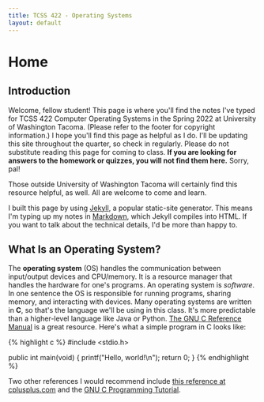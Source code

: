 ```yaml
---
title: TCSS 422 - Operating Systems
layout: default
---
```


# Home

## Introduction

Welcome, fellow student! This page is where you'll find the notes I've typed for TCSS 422 Computer Operating Systems in the Spring 2022 at University of Washington Tacoma. (Please refer to the footer for copyright information.) I hope you'll find this page as helpful as I do. I'll be updating this site throughout the quarter, so check in regularly. Please do not substitute reading this page for coming to class. **If you are looking for answers to the homework or quizzes, you will not find them here.** Sorry, pal!

Those outside University of Washington Tacoma will certainly find this resource helpful, as well. All are welcome to come and learn.

I built this page by using [Jekyll](https://jekyllrb.com/), a popular static-site generator. This means I'm typing up my notes in [Markdown](https://daringfireball.net/projects/markdown/), which Jekyll compiles into HTML. If you want to talk about the technical details, I'd be more than happy to.

## What Is an Operating System?

The **operating system** (OS) handles the communication between input/output devices and CPU/memory. It is a resource manager that handles the hardware for one's programs. An operating system is *software*. In one sentence the OS is responsible for running programs, sharing memory, and interacting with devices. Many operating systems are written in **C**, so that's the language we'll be using in this class. It's more predictable than a higher-level language like Java or Python. [The GNU C Reference Manual](https://www.gnu.org/software/gnu-c-manual/gnu-c-manual.html) is a great resource. Here's what a simple program in C looks like:

{% highlight c %}
#include <stdio.h>

public int main(void) {
    printf("Hello, world!\n");
    return 0;
}
{% endhighlight %}

Two other references I would recommend include [this reference at cplusplus.com](https://www.cplusplus.com/reference/) and the [GNU C Programming Tutorial](http://crasseux.com/books/ctutorial/).

